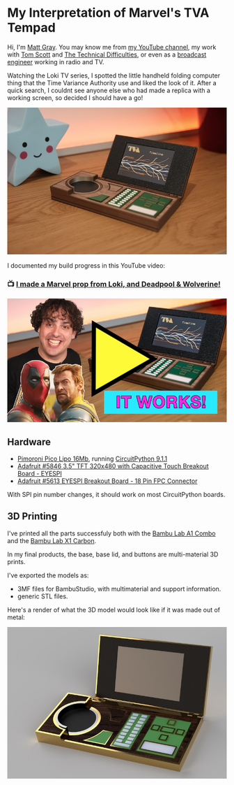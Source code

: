 # My Interpretation of Marvel's TVA Tempad
Hi, I'm [Matt Gray](https://mattg.co.uk). You may know me from [my YouTube channel](https://youtube.com/mattgrayyes), my work with [Tom Scott](https://tomscott.com) and [The Technical Difficulties](https://techdif.co.uk), or even as a [broadcast engineer](https://unnamed.media) working in radio and TV.

Watching the Loki TV series, I spotted the little handheld folding computer thing that the Time Variance Authority use and liked the look of it. After a quick search, I couldnt see anyone else who had made a replica with a working screen, so decided I should have a go!

![Photo of the finished product Tempad, showing a branching timeline on screen](Images/Tempad.jpg?raw=true)

I documented my build progress in this YouTube video:

### 📺 [I made a Marvel prop from Loki, and Deadpool & Wolverine!](https://www.youtube.com/watch?v=B-IjAkmit-Q)
[![YouTube video thumbnail, very similar to the previous image, but with a photos of me, deadpool and wolverine overlaid, and text saying "it works!"](Images/Youtube%20Thumbnail.jpg?raw=true)](https://www.youtube.com/watch?v=B-IjAkmit-Q)

## Hardware
*  [Pimoroni Pico Lipo 16Mb](https://shop.pimoroni.com/products/pimoroni-pico-lipo?variant=39335427080275), running [CircuitPython 9.1.1](https://circuitpython.org/board/pimoroni_picolipo_16mb/)
*  [Adafruit #5846 3.5" TFT 320x480 with Capacitive Touch Breakout Board - EYESPI](https://www.adafruit.com/product/5846)
*  [Adafruit #5613 EYESPI Breakout Board - 18 Pin FPC Connector](https://www.adafruit.com/product/5613)

With SPI pin number changes, it should work on most CircuitPython boards.

## 3D Printing
I've printed all the parts successfuly both with the [Bambu Lab A1 Combo](https://shareasale.com/r.cfm?b=2485357&u=4351340&m=138211&urllink=&afftrack=) and the [Bambu Lab X1 Carbon](https://shareasale.com/r.cfm?b=2353821&u=4351340&m=138211&urllink=&afftrack=).

In my final products, the base, base lid, and buttons are multi-material 3D prints.

I've exported the models as:

* 3MF files for BambuStudio, with multimaterial and support information.
* generic STL files.

Here's a render of what the 3D model would look like if it was made out of metal:

![Render of my Tempad 3D model, shiny metal on a grey void background](Images/Tempad%20Render.jpg?raw=true)
